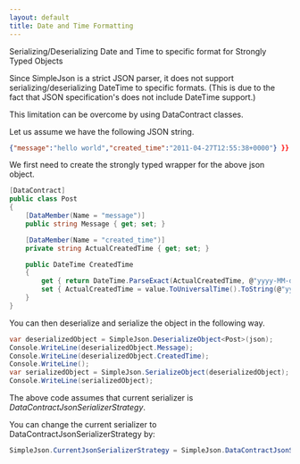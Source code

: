 ```yaml
---
layout: default
title: Date and Time Formatting
---
```


Serializing/Deserializing Date and Time to specific format for Strongly Typed Objects

Since SimpleJson is a strict JSON parser, it does not support serializing/deserializing DateTime to specific formats. (This is due to the fact that JSON specification's does not include DateTime support.)

This limitation can be overcome by using DataContract classes.

Let us assume we have the following JSON string.

```json
{"message":"hello world","created_time":"2011-04-27T12:55:38+0000"} }}
```

We first need to create the strongly typed wrapper for the above json object.

```csharp
[DataContract]
public class Post
{
    [DataMember(Name = "message")]
    public string Message { get; set; }

    [DataMember(Name = "created_time")]
    private string ActualCreatedTime { get; set; }

    public DateTime CreatedTime
    {
        get { return DateTime.ParseExact(ActualCreatedTime, @"yyyy-MM-dd\Thh:mm:ssK", CultureInfo.InvariantCulture, DateTimeStyles.AssumeUniversal | DateTimeStyles.AdjustToUniversal); }
        set { ActualCreatedTime = value.ToUniversalTime().ToString(@"yyyy-MM-dd\Thh:mm:ssK", CultureInfo.InvariantCulture); }
    }
}
```

You can then deserialize and serialize the object in the following way.

```csharp
var deserializedObject = SimpleJson.DeserializeObject<Post>(json);
Console.WriteLine(deserializedObject.Message);
Console.WriteLine(deserializedObject.CreatedTime);
Console.WriteLine();
var serializedObject = SimpleJson.SerializeObject(deserializedObject);
Console.WriteLine(serializedObject);
```

The above code assumes that current serializer is *DataContractJsonSerializerStrategy*.

You can change the current serializer to DataContractJsonSerializerStrategy by:

```csharp
SimpleJson.CurrentJsonSerializerStrategy = SimpleJson.DataContractJsonSerializerStrategy;
```